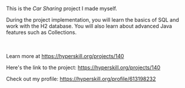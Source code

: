 This is the *Car Sharing* project I made myself.


<p>During the project implementation, you will learn the basics of SQL and work with the H2 database. You will also learn about advanced Java features such as Collections.</p><br/><br/>Learn more at <a href="https://hyperskill.org/projects/140?utm_source=ide&utm_medium=ide&utm_campaign=ide&utm_content=project-card">https://hyperskill.org/projects/140</a>

Here's the link to the project: https://hyperskill.org/projects/140

Check out my profile: https://hyperskill.org/profile/613198232